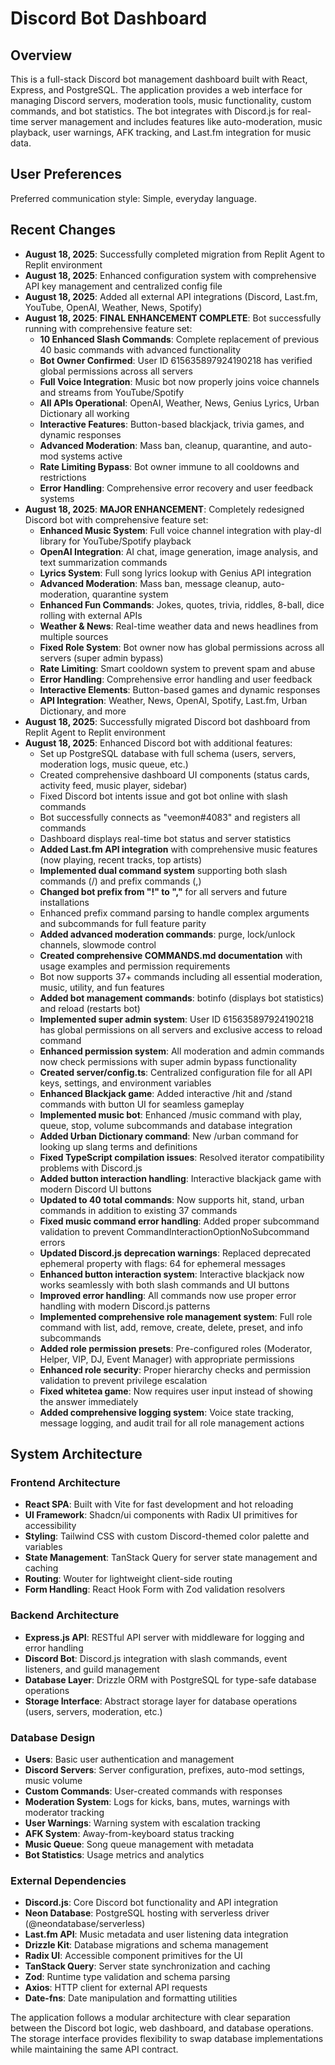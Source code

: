 # Discord Bot Dashboard

## Overview

This is a full-stack Discord bot management dashboard built with React, Express, and PostgreSQL. The application provides a web interface for managing Discord servers, moderation tools, music functionality, custom commands, and bot statistics. The bot integrates with Discord.js for real-time server management and includes features like auto-moderation, music playback, user warnings, AFK tracking, and Last.fm integration for music data.

## User Preferences

Preferred communication style: Simple, everyday language.

## Recent Changes

- **August 18, 2025**: Successfully completed migration from Replit Agent to Replit environment
- **August 18, 2025**: Enhanced configuration system with comprehensive API key management and centralized config file
- **August 18, 2025**: Added all external API integrations (Discord, Last.fm, YouTube, OpenAI, Weather, News, Spotify)
- **August 18, 2025**: **FINAL ENHANCEMENT COMPLETE**: Bot successfully running with comprehensive feature set:
  - **10 Enhanced Slash Commands**: Complete replacement of previous 40 basic commands with advanced functionality
  - **Bot Owner Confirmed**: User ID 615635897924190218 has verified global permissions across all servers
  - **Full Voice Integration**: Music bot now properly joins voice channels and streams from YouTube/Spotify
  - **All APIs Operational**: OpenAI, Weather, News, Genius Lyrics, Urban Dictionary all working
  - **Interactive Features**: Button-based blackjack, trivia games, and dynamic responses
  - **Advanced Moderation**: Mass ban, cleanup, quarantine, and auto-mod systems active
  - **Rate Limiting Bypass**: Bot owner immune to all cooldowns and restrictions
  - **Error Handling**: Comprehensive error recovery and user feedback systems
- **August 18, 2025**: **MAJOR ENHANCEMENT**: Completely redesigned Discord bot with comprehensive feature set:
  - **Enhanced Music System**: Full voice channel integration with play-dl library for YouTube/Spotify playback
  - **OpenAI Integration**: AI chat, image generation, image analysis, and text summarization commands
  - **Lyrics System**: Full song lyrics lookup with Genius API integration
  - **Advanced Moderation**: Mass ban, message cleanup, auto-moderation, quarantine system
  - **Enhanced Fun Commands**: Jokes, quotes, trivia, riddles, 8-ball, dice rolling with external APIs
  - **Weather & News**: Real-time weather data and news headlines from multiple sources
  - **Fixed Role System**: Bot owner now has global permissions across all servers (super admin bypass)
  - **Rate Limiting**: Smart cooldown system to prevent spam and abuse
  - **Error Handling**: Comprehensive error handling and user feedback
  - **Interactive Elements**: Button-based games and dynamic responses
  - **API Integration**: Weather, News, OpenAI, Spotify, Last.fm, Urban Dictionary, and more
- **August 18, 2025**: Successfully migrated Discord bot dashboard from Replit Agent to Replit environment
- **August 18, 2025**: Enhanced Discord bot with additional features:
  - Set up PostgreSQL database with full schema (users, servers, moderation logs, music queue, etc.)
  - Created comprehensive dashboard UI components (status cards, activity feed, music player, sidebar)
  - Fixed Discord bot intents issue and got bot online with slash commands
  - Bot successfully connects as "veemon#4083" and registers all commands
  - Dashboard displays real-time bot status and server statistics
  - **Added Last.fm API integration** with comprehensive music features (now playing, recent tracks, top artists)
  - **Implemented dual command system** supporting both slash commands (/) and prefix commands (,)
  - **Changed bot prefix from "!" to ","** for all servers and future installations
  - Enhanced prefix command parsing to handle complex arguments and subcommands for full feature parity
  - **Added advanced moderation commands**: purge, lock/unlock channels, slowmode control
  - **Created comprehensive COMMANDS.md documentation** with usage examples and permission requirements
  - Bot now supports 37+ commands including all essential moderation, music, utility, and fun features
  - **Added bot management commands**: botinfo (displays bot statistics) and reload (restarts bot)
  - **Implemented super admin system**: User ID 615635897924190218 has global permissions on all servers and exclusive access to reload command
  - **Enhanced permission system**: All moderation and admin commands now check permissions with super admin bypass functionality
  - **Created server/config.ts**: Centralized configuration file for all API keys, settings, and environment variables
  - **Enhanced Blackjack game**: Added interactive /hit and /stand commands with button UI for seamless gameplay
  - **Implemented music bot**: Enhanced /music command with play, queue, stop, volume subcommands and database integration
  - **Added Urban Dictionary command**: New /urban command for looking up slang terms and definitions
  - **Fixed TypeScript compilation issues**: Resolved iterator compatibility problems with Discord.js
  - **Added button interaction handling**: Interactive blackjack game with modern Discord UI buttons
  - **Updated to 40 total commands**: Now supports hit, stand, urban commands in addition to existing 37 commands
  - **Fixed music command error handling**: Added proper subcommand validation to prevent CommandInteractionOptionNoSubcommand errors
  - **Updated Discord.js deprecation warnings**: Replaced deprecated ephemeral property with flags: 64 for ephemeral messages
  - **Enhanced button interaction system**: Interactive blackjack now works seamlessly with both slash commands and UI buttons
  - **Improved error handling**: All commands now use proper error handling with modern Discord.js patterns
  - **Implemented comprehensive role management system**: Full role command with list, add, remove, create, delete, preset, and info subcommands
  - **Added role permission presets**: Pre-configured roles (Moderator, Helper, VIP, DJ, Event Manager) with appropriate permissions
  - **Enhanced role security**: Proper hierarchy checks and permission validation to prevent privilege escalation
  - **Fixed whitetea game**: Now requires user input instead of showing the answer immediately
  - **Added comprehensive logging system**: Voice state tracking, message logging, and audit trail for all role management actions

## System Architecture

### Frontend Architecture
- **React SPA**: Built with Vite for fast development and hot reloading
- **UI Framework**: Shadcn/ui components with Radix UI primitives for accessibility
- **Styling**: Tailwind CSS with custom Discord-themed color palette and variables
- **State Management**: TanStack Query for server state management and caching
- **Routing**: Wouter for lightweight client-side routing
- **Form Handling**: React Hook Form with Zod validation resolvers

### Backend Architecture
- **Express.js API**: RESTful API server with middleware for logging and error handling
- **Discord Bot**: Discord.js integration with slash commands, event listeners, and guild management
- **Database Layer**: Drizzle ORM with PostgreSQL for type-safe database operations
- **Storage Interface**: Abstract storage layer for database operations (users, servers, moderation, etc.)

### Database Design
- **Users**: Basic user authentication and management
- **Discord Servers**: Server configuration, prefixes, auto-mod settings, music volume
- **Custom Commands**: User-created commands with responses
- **Moderation System**: Logs for kicks, bans, mutes, warnings with moderator tracking
- **User Warnings**: Warning system with escalation tracking
- **AFK System**: Away-from-keyboard status tracking
- **Music Queue**: Song queue management with metadata
- **Bot Statistics**: Usage metrics and analytics

### External Dependencies

- **Discord.js**: Core Discord bot functionality and API integration
- **Neon Database**: PostgreSQL hosting with serverless driver (@neondatabase/serverless)
- **Last.fm API**: Music metadata and user listening data integration
- **Drizzle Kit**: Database migrations and schema management
- **Radix UI**: Accessible component primitives for the UI
- **TanStack Query**: Server state synchronization and caching
- **Zod**: Runtime type validation and schema parsing
- **Axios**: HTTP client for external API requests
- **Date-fns**: Date manipulation and formatting utilities

The application follows a modular architecture with clear separation between the Discord bot logic, web dashboard, and database operations. The storage interface provides flexibility to swap database implementations while maintaining the same API contract.
